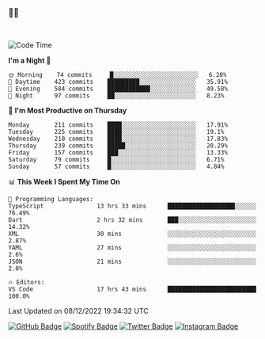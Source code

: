 ### 🤙🍺

<!-- <a href="https://github-readme-stats.vercel.app/api?username=hzak2xx&count_private=true&show_icons=true&theme=dracula">
  <img align="center" src="https://github-readme-stats.vercel.app/api?username=hzak2xx&count_private=true&show_icons=true&theme=dracula" />
</a>
</br> -->
</br>

<!--START_SECTION:waka-->
![Code Time](http://img.shields.io/badge/Code%20Time-2%2C054%20hrs%2044%20mins-blue)

**I'm a Night 🦉** 

```text
🌞 Morning    74 commits     █░░░░░░░░░░░░░░░░░░░░░░░░   6.28% 
🌆 Daytime    423 commits    █████████░░░░░░░░░░░░░░░░   35.91% 
🌃 Evening    584 commits    ████████████░░░░░░░░░░░░░   49.58% 
🌙 Night      97 commits     ██░░░░░░░░░░░░░░░░░░░░░░░   8.23%

```
📅 **I'm Most Productive on Thursday** 

```text
Monday       211 commits    ████░░░░░░░░░░░░░░░░░░░░░   17.91% 
Tuesday      225 commits    ████░░░░░░░░░░░░░░░░░░░░░   19.1% 
Wednesday    210 commits    ████░░░░░░░░░░░░░░░░░░░░░   17.83% 
Thursday     239 commits    █████░░░░░░░░░░░░░░░░░░░░   20.29% 
Friday       157 commits    ███░░░░░░░░░░░░░░░░░░░░░░   13.33% 
Saturday     79 commits     █░░░░░░░░░░░░░░░░░░░░░░░░   6.71% 
Sunday       57 commits     █░░░░░░░░░░░░░░░░░░░░░░░░   4.84%

```


📊 **This Week I Spent My Time On** 

```text
💬 Programming Languages: 
TypeScript               13 hrs 33 mins      ███████████████████░░░░░░   76.49% 
Dart                     2 hrs 32 mins       ███░░░░░░░░░░░░░░░░░░░░░░   14.32% 
XML                      30 mins             ░░░░░░░░░░░░░░░░░░░░░░░░░   2.87% 
YAML                     27 mins             ░░░░░░░░░░░░░░░░░░░░░░░░░   2.6% 
JSON                     21 mins             ░░░░░░░░░░░░░░░░░░░░░░░░░   2.0%

🔥 Editors: 
VS Code                  17 hrs 43 mins      █████████████████████████   100.0%

```


 Last Updated on 08/12/2022 19:34:32 UTC
<!--END_SECTION:waka-->

[![GitHub Badge](https://img.shields.io/badge/GitHub-100000?style=for-the-badge&logo=github&logoColor=white)](https://github.com/hzak2xx)
[![Spotify Badge](https://img.shields.io/badge/Spotify-1ED760?&style=for-the-badge&logo=spotify&logoColor=white)](https://open.spotify.com/user/uf90s6sbbh75a1mt44clkhkvf)
[![Twitter Badge](https://img.shields.io/badge/Twitter-1DA1F2?style=for-the-badge&logo=twitter&logoColor=white)](https://twitter.com/hzak2xx)
[![Instagram Badge](https://img.shields.io/badge/Instagram-E4405F?style=for-the-badge&logo=instagram&logoColor=white)](https://www.instagram.com/hzak2xx/)
